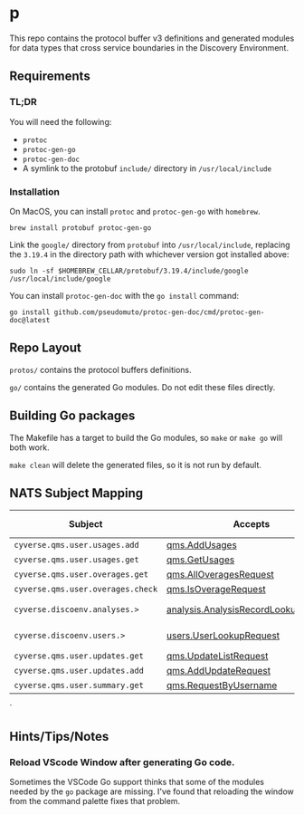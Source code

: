 # p

This repo contains the protocol buffer v3 definitions and generated modules for
data types that cross service boundaries in the Discovery Environment.

## Requirements

### TL;DR

You will need the following:

- `protoc`
- `protoc-gen-go`
- `protoc-gen-doc`
- A symlink to the protobuf `include/` directory in `/usr/local/include`

### Installation

On MacOS, you can install `protoc` and `protoc-gen-go` with `homebrew`.

```
brew install protobuf protoc-gen-go
```

Link the `google/` directory from `protobuf` into `/usr/local/include`,
replacing the `3.19.4` in the directory path with whichever version got
installed above:

```
sudo ln -sf $HOMEBREW_CELLAR/protobuf/3.19.4/include/google /usr/local/include/google
```

You can install `protoc-gen-doc` with the `go install` command:

```
go install github.com/pseudomuto/protoc-gen-doc/cmd/protoc-gen-doc@latest
```

## Repo Layout

`protos/` contains the protocol buffers definitions.

`go/` contains the generated Go modules. Do not edit these files directly.

## Building Go packages

The Makefile has a target to build the Go modules, so `make` or `make go` will
both work.

`make clean` will delete the generated files, so it is not run by default.

## NATS Subject Mapping

| Subject                           | Accepts                                                                  | Response                                                        | Responding Service                                                   |
| --------------------------------- | ------------------------------------------------------------------------ | --------------------------------------------------------------- | -------------------------------------------------------------------- |
| `cyverse.qms.user.usages.add`     | [qms.AddUsages](./protos/qms_requests.proto)                             | [qms.UsageResponse](./protos/qms_usages.proto)                  | [subscriptions](https://github.com/cyverse-de/subscriptions)         |
| `cyverse.qms.user.usages.get`     | [qms.GetUsages](./protos/qms_requests.proto)                             | [qms.UsageList](./protos/qms_usages.proto)                      | [subscriptions](https://github.com/cyverse-de/subscriptions)         |
| `cyverse.qms.user.overages.get`   | [qms.AllOveragesRequest](./protos/qms_requests.proto)                    | [qms.OverageList](./protos/qms_overages.proto)                  | [subscriptions](https://github.com/cyverse-de/subscriptions)         |
| `cyverse.qms.user.overages.check` | [qms.IsOverageRequest](./protos/qms_requests.proto)                      | [qms.IsOverage](./protos/qms_overages.proto)                    | [subscriptions](https://github.com/cyverse-de/subscriptions)         |
| `cyverse.discoenv.analyses.>`     | [analysis.AnalysisRecordLookupRequest](./protos/analysis_requests.proto) | [analysis.AnalysisRecordList](./protos/analysis_requests.proto) | [discoenv-analyses](https://github.com/cyverse-de/discoenv-analyses) |
| `cyverse.discoenv.users.>`        | [users.UserLookupRequest](./protos/user_requests.proto)                  | [user.User](./protos/user.proto)                                | [discoenv-users](https://github.com/cyverse-de/discoenv-users)       |
| `cyverse.qms.user.updates.get`    | [qms.UpdateListRequest](./protos/qms_updates.proto)                      | [qms.UpdateListResponse](./protos/qms_updates.proto)            | [subscriptions](https://github.com/cyverse-de/subscriptions)         |
| `cyverse.qms.user.updates.add`    | [qms.AddUpdateRequest](./protos/qms_updates.proto)                       | [qms.AddUpdateResponse](./protos/qms_updates.proto)             | [subscriptions](https://github.com/cyverse-de/subscriptions)         |
| `cyverse.qms.user.summary.get`    | [qms.RequestByUsername](./protos/qms_requests.proto)                     | [qms.UserPlanResponse](./protos/qms_user_plans.proto)           | [subscriptions](https://github.com/cyverse-de/subscriptions)         |

`

## Hints/Tips/Notes

### Reload VScode Window after generating Go code.

Sometimes the VSCode Go support thinks that some of the modules needed by the
`go` package are missing. I've found that reloading the window from the command
palette fixes that problem.
